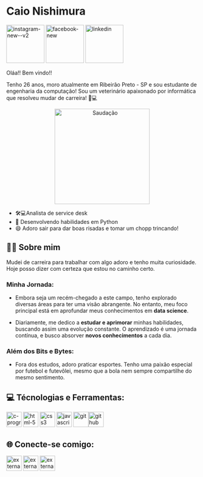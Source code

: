 # Caio Nishimura
<div>
    <a href="https://www.instagram.com/caionishimura/" target="_blank"><img width="100" height="100" src="https://img.icons8.com/bubbles/100/instagram-new--v2.png" alt="instagram-new--v2"></a>
    <a href="https://www.facebook.com/caionishi" targert="_blank"><img width="100" height="100" src="https://img.icons8.com/bubbles/100/facebook-new.png" alt="facebook-new"></a>
    <a href="https://www.linkedin.com/in/caio-akihiro-garcia-nishimura-4625561b7/" target="_blank"><img width="100" height="100" src="https://img.icons8.com/bubbles/100/linkedin.png" alt="linkedin"></a>
</div>

Oláa!! Bem vindo!!

Tenho 26 anos, moro atualmente em Ribeirão Preto - SP e sou estudante de engenharia da computação! Sou um veterinário apaixonado por informática que resolveu mudar de carreira! 🐾💻

<p align="center">
    <img src="https://c.tenor.com/gPEDA7CLmfEAAAAd/tenor.gif" alt="Saudação" width="250" height="250">
</p>



- 🛠💻Analista de service desk
- 🐍 Desenvolvendo habilidades em Python
- 😄  Adoro sair para dar boas risadas e tomar um chopp trincando!

## 🙋‍♂️ Sobre mim
  Mudei de carreira para trabalhar com algo adoro e tenho muita curiosidade. Hoje posso dizer com certeza que estou no caminho certo.

### Minha Jornada:
- Embora seja um recém-chegado a este campo, tenho explorado diversas áreas para ter uma visão abrangente. No entanto, meu foco principal está em aprofundar meus conhecimentos em **data science**.

- Diariamente, me dedico a **estudar e aprimorar** minhas habilidades, buscando assim uma evolução constante. O aprendizado é uma jornada contínua, e busco absorver **novos conhecimentos** a cada dia.
  
### Além dos Bits e Bytes:
- Fora dos estudos, adoro praticar esportes. Tenho uma paixão especial por futebol e futevôlei, mesmo que a bola nem sempre compartilhe do mesmo sentimento.
 
## 💻 Técnologias e Ferramentas:
<div>
    <img width="40" height="40" src="https://img.icons8.com/fluency/48/c-programming.png" alt="c-programming"/> <img width="40" height="40" src="https://img.icons8.com/nolan/64/1A6DFF/C822FF/html-5.png" alt="html-5"/> <img width="40" height="40" src="https://img.icons8.com/nolan/40/1A6DFF/C822FF/css3.png" alt="css3"/> <img width="40" height="40" src="https://img.icons8.com/nolan/40/1A6DFF/C822FF/javascript-logo.png" alt="javascript-logo"/> <img width="40" height="40" src="https://img.icons8.com/nolan/40/1A6DFF/C822FF/git.png" alt="git"/><img width="40" height="40" src="https://img.icons8.com/nolan/40/1A6DFF/C822FF/github.png" alt="github"/>
</div>

## 🌐 Conecte-se comigo:
<div>
    <a href="https://www.instagram.com/caionishimura/" target="_blank"><img width="40" height="40" src="https://img.icons8.com/external-tal-revivo-tritone-tal-revivo/40/external-instagram-photo-and-video-sharing-social-networking-service-owned-by-facebook-logo-tritone-tal-revivo.png" alt="external-instagram-photo-and-video-sharing-social-networking-service-owned-by-facebook-logo-tritone-tal-revivo"></a>
    <a href="https://www.facebook.com/caionishi" targert="_blank"><img width="40" height="40" src="https://img.icons8.com/external-tal-revivo-tritone-tal-revivo/40/external-famous-social-media-online-social-media-and-social-networking-service-facebook-logo-tritone-tal-revivo.png" alt="external-famous-social-media-online-social-media-and-social-networking-service-facebook-logo-tritone-tal-revivo"></a>
    <a href="https://www.linkedin.com/in/caio-akihiro-garcia-nishimura-4625561b7/" target="_blank"><img width="40" height="40" src="https://img.icons8.com/external-tal-revivo-tritone-tal-revivo/40/external-linkedin-in-logo-used-for-professional-networking-logo-tritone-tal-revivo.png" alt="external-linkedin-in-logo-used-for-professional-networking-logo-tritone-tal-revivo"></a>
</div>
